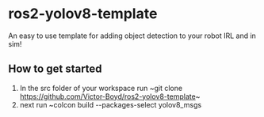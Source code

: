 # ros2-yolov8-template
An easy to use template for adding object detection to your robot IRL and in sim!

## How to get started
1. In the src folder of your workspace run ~git clone https://github.com/Victor-Boyd/ros2-yolov8-template~
2. next run ~colcon build --packages-select yolov8_msgs 
